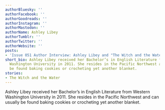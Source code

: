 ```yaml
---
authorBluesky: ''
authorFacebook: ''
authorGoodreads: ''
authorInstagram: ''
authorMastodon: ''
authorName: Ashley Libey
authorTumblr: ''
authorTwitter: ''
authorWebsite: ''
posts:
- 'Issue 051 Author Interview: Ashley Libey and "The Witch and the Water"'
short_bio: Ashley Libey received her Bachelor’s in English Literature from Western
  Washington University in 2011. She resides in the Pacific Northwest and can usually
  be found baking cookies or crocheting yet another blanket.
stories:
- The Witch and the Water
---
```


Ashley Libey received her Bachelor’s in English Literature from Western Washington University in 2011. She resides in the Pacific Northwest and can usually be found baking cookies or crocheting yet another blanket.